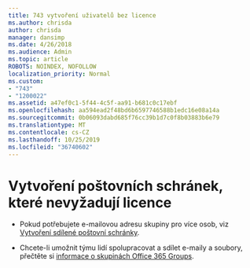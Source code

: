 ```yaml
---
title: 743 vytvoření uživatelů bez licence
ms.author: chrisda
author: chrisda
manager: dansimp
ms.date: 4/26/2018
ms.audience: Admin
ms.topic: article
ROBOTS: NOINDEX, NOFOLLOW
localization_priority: Normal
ms.custom:
- "743"
- "1200022"
ms.assetid: a47ef0c1-5f44-4c5f-aa91-b681c0c17ebf
ms.openlocfilehash: aa594ead2f48bd6b6597746588b1edc16e08a14a
ms.sourcegitcommit: 0b06093dabd685f76cc39b1d7c0f8b03883b6e79
ms.translationtype: MT
ms.contentlocale: cs-CZ
ms.lasthandoff: 10/25/2019
ms.locfileid: "36740602"
---
```

# <a name="create-mailboxes-that-dont-require-licenses"></a>Vytvoření poštovních schránek, které nevyžadují licence

- Pokud potřebujete e-mailovou adresu skupiny pro více osob, viz [Vytvoření sdílené poštovní schránky](https://docs.microsoft.com/office365/admin/email/create-a-shared-mailbox).

- Chcete-li umožnit týmu lidí spolupracovat a sdílet e-maily a soubory, přečtěte si [informace o skupinách Office 365 Groups](https://support.office.com/article/b565caa1-5c40-40ef-9915-60fdb2d97fa2).

